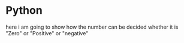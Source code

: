 # Python
here i am going to show how the number can be decided whether it is "Zero" or "Positive" or "negative"
